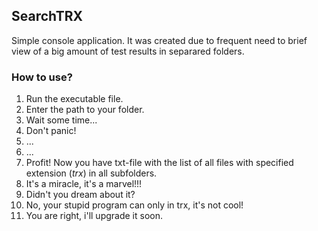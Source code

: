 ## SearchTRX
Simple console application. It was created due to frequent need to brief view of a big amount of test results in separared folders.

### How to use?
1. Run the executable file.
1. Enter the path to your folder.
1. Wait some time...
1. Don't panic!
1. ...
1. ...
1. Profit! Now you have txt-file with the list of all files with specified extension (*trx*) in all subfolders.
1. It's a miracle, it's a marvel!!!
1. Didn't you dream about it?
1. No, your stupid program can only in trx, it's not cool!
1. You are right, i'll upgrade it soon.
